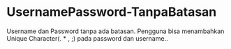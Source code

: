 # UsernamePassword-TanpaBatasan
Username dan Password tanpa ada batasan. Pengguna bisa menambahkan Unique Character(. * , ;) pada password dan username..
